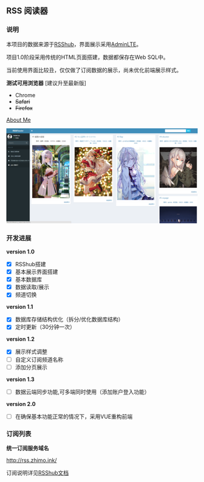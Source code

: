 ## RSS 阅读器

### 说明

本项目的数据来源于[RSShub](https://github.com/DIYgod/RSSHub)，界面展示采用[AdminLTE](https://adminlte.io/themes/AdminLTE/index2.html)。

项目1.0阶段采用传统的HTML页面搭建，数据都保存在Web SQL中。

当前使用界面比较丑，仅仅做了订阅数据的展示，尚未优化前端展示样式。

**测试可用浏览器** [建议升至最新版]

- Chrome 
- ~~Safari~~
- ~~Firefox~~

[About Me](https://zhimo.ink/about/)

![使用截图](/dist/img/截图.png)

### 开发进展

**version 1.0**

- [x] RSShub搭建
- [x] 基本展示界面搭建
- [x] 基本数据库
- [x] 数据读取/展示
- [x] 频道切换

**version 1.1**

- [x] 数据库存储结构优化（拆分/优化数据库结构）
- [x] 定时更新（30分钟一次）

**version 1.2**

- [x] 展示样式调整
- [ ] 自定义订阅频道名称
- [ ] 添加分页展示

**version 1.3**

- [ ] 数据云端同步功能,可多端同时使用（添加账户登入功能）


**version 2.0**

- [ ] 在确保基本功能正常的情况下，采用VUE重构前端


### 订阅列表

**统一订阅服务域名**

http://rss.zhimo.ink/

订阅说明详见[RSShub文档](https://docs.rsshub.app/#社交媒体)


